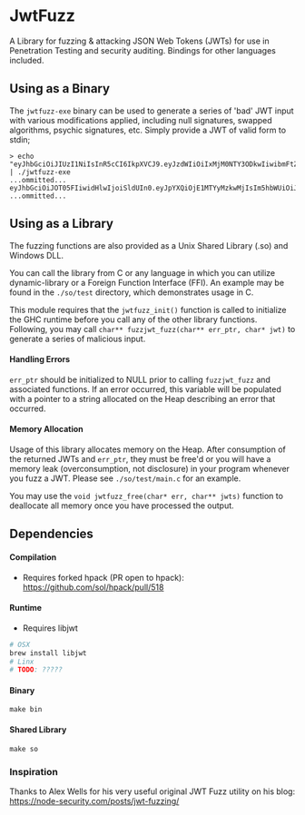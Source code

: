 
# JwtFuzz

A Library for fuzzing & attacking JSON Web Tokens (JWTs) for use in Penetration Testing and security auditing. Bindings for other languages included.

## Using as a Binary

The `jwtfuzz-exe` binary can be used to generate a series of 'bad' JWT input with various modifications applied, including null signatures, swapped algorithms, psychic signatures, etc. Simply provide a JWT of valid form to stdin;

```
> echo "eyJhbGciOiJIUzI1NiIsInR5cCI6IkpXVCJ9.eyJzdWIiOiIxMjM0NTY3ODkwIiwibmFtZSI6IkpvaG4gRG9lIiwiaWF0IjoxNTE2MjM5MDIyfQ.SflKxwRJSMeKKF2QT4fwpMeJf36POk6yJV_adQssw5c" | ./jwtfuzz-exe
...ommitted...
eyJhbGciOiJOT05FIiwidHlwIjoiSldUIn0.eyJpYXQiOjE1MTYyMzkwMjIsIm5hbWUiOiJKb2huIERvZSIsInN1YiI6IjEyMzQ1Njc4OTAifQ.SflKxwRJSMeKKF2QT4fwpMeJf36POk6yJV_adQssw5c=
...ommitted...
```

## Using as a Library

The fuzzing functions are also provided as a Unix Shared Library (.so) and Windows DLL.

You can call the library from C or any language in which you can utilize dynamic-library or a Foreign Function Interface (FFI). An example may be found in the `./so/test` directory, which demonstrates usage in C.

This module requires that the `jwtfuzz_init()` function is called to initialize the GHC runtime before you call any of the other library functions. Following, you may call `char** fuzzjwt_fuzz(char** err_ptr, char* jwt)` to generate a series of malicious input.

#### Handling Errors

`err_ptr` should be initialized to NULL prior to calling `fuzzjwt_fuzz` and associated functions. If an error occurred, this variable will be populated with a pointer to a string allocated on the Heap describing an error that occurred.

#### Memory Allocation

Usage of this library allocates memory on the Heap. After consumption of the returned JWTs and `err_ptr`, they must be free'd or you will have a memory leak (overconsumption, not disclosure) in your program whenever you fuzz a JWT. Please see `./so/test/main.c` for an example.

You may use the `void jwtfuzz_free(char* err, char** jwts)` function to deallocate all memory once you have processed the output.

## Dependencies

#### Compilation
- Requires forked hpack (PR open to hpack):
https://github.com/sol/hpack/pull/518

#### Runtime
- Requires libjwt
```bash
# OSX
brew install libjwt
# Linx
# TODO: ?????
```

#### Binary
```
make bin
```

#### Shared Library

```
make so
```

### Inspiration

Thanks to Alex Wells for his very useful original JWT Fuzz utility on his blog:
https://node-security.com/posts/jwt-fuzzing/

